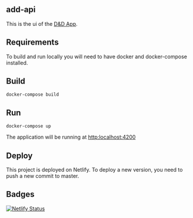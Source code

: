 ## add-api
This is the ui of the [D&D App](https://add-ui.netlify.app/).

## Requirements
To build and run locally you will need to have docker and docker-compose installed.

## Build
```shell script
docker-compose build
```

## Run
```shell script
docker-compose up
```

The application will be running at [http:localhost:4200](http:localhost:4200)

## Deploy
This project is deployed on Netlify. To deploy a new version, you need to push a new commit to master.

## Badges
[![Netlify Status](https://api.netlify.com/api/v1/badges/edc19bc1-b513-42c5-bc35-48be21eca124/deploy-status)](https://app.netlify.com/sites/add-ui/deploys)
